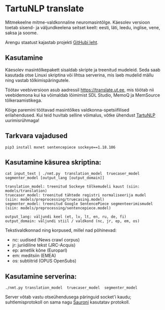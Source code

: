 # TartuNLP translate
Mitmekeelne mitme-valdkonnaline neuromasintõlge. Käesolev versioon toetab sisend- ja väljundkeelena seitset keelt: eesti, läti, leedu, inglise, vene, saksa ja soome.

Arengu staatust kajastab projekti [GitHubi leht](https://github.com/tartunlp/kama).

## Kasutamine

Käesolev masintõlkepakett sisaldab skripte ja treenitud mudeleid. Seda saab kasutada otse Linuxi skriptina või lihtsa serverina, mis laeb mudelid mällu ning vastab tõlkimispäringutele.

Töötav veebiversioon asub aadressil https://translate.ut.ee, mis töötab nii veebidemona kui ka võimaldab lõimimist SDL Studio, MemoQ ja MemSource tõlkeraamistikega.

Kõige paremini töötavad masintõlkes valdkonna-spetsiifilised erilahendused. Kui teid huvitab selline võimalus, võtke ühendust [TartuNLP](https://tartunlp.ai) uurimisrühmaga!

## Tarkvara vajadused

```
pip3 install mxnet sentencepiece sockeye==1.18.106
```

## Kasutamine käsurea skriptina:

```
cat input_text | ./nmt.py  translation_model  truecaser_model  segmenter_model [output_lang [output_domain]]

translation_model: treenitud Sockeye tõlkemudeli kaust (siin: models/translation)
truecaser_model: treenitud tähtede registri normaliseerija mudel (siin: models/preprocessing/truecasing.model)
segmenter_model: treenitud Google SentencePiece segmenteerimismudel (siin: models/preprocessing/sentencepiece.model)

output_lang: väljundi keel (et, lv, lt, en, ru, de, fi)
output_domain: väljundi stiil / valdkond (nc, jr, ep, em, os)
```

Tekstivaldkonnad ning korpused, millel nad põhinevad:
* nc: uudised (News crawl corpus)
* jr: juriidiline tekst (JRC-Acquis)
* ep: ametlik kõne (Europarl)
* em: meditsiin (EMEA)
* os: subtiitrid (OPUS OpenSubs)

## Kasutamine serverina:

```
./nmt.py translation_model  truecaser_model  segmenter_model
```

Server võtab vastu otseühendusega päringuid socket'i kaudu; suhtlemisprotokoll on sama nagu [Sauroni](https://github.com/TartuNLP/sauron) kasutatav protokoll.
